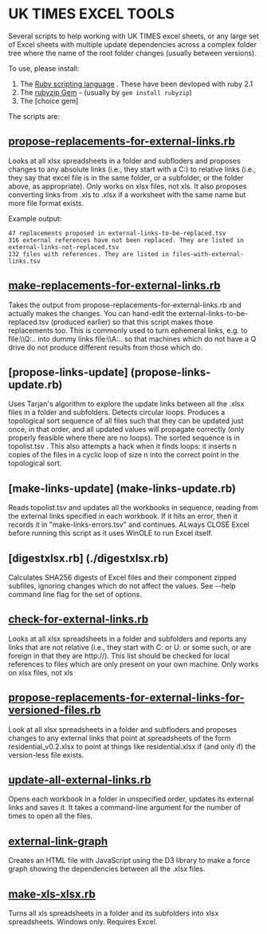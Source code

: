 # UK TIMES EXCEL TOOLS

Several scripts to help working with UK TIMES excel sheets, or any large set of Excel sheets with multiple update dependencies across a complex folder tree where the name of the root folder changes (usually between versions).

To use, please install:

1. The [Ruby scripting language](www.ruby-lang.org) . These have been devloped with ruby 2.1
2. The [rubyzip Gem](http://rubyzip.sourceforge.net) - (usually by `gem install rubyzip`)
3. The [choice gem]

The scripts are:

## [propose-replacements-for-external-links.rb](propose-replacements-for-external-links.rb) 

Looks at all xlsx spreadsheets in a folder and subfloders and proposes changes to any absolute links (i.e., they start with a C:) to relative links (i.e., they say that excel file is in the same folder, or a subfolder, or the folder above, as appropriate). Only works on xlsx files, not xls. It also proposes converting links from .xls to .xlsx if a worksheet with the same name but more file format exists.

Example output:

    47 replacements proposed in external-links-to-be-replaced.tsv
    316 external references have not been replaced. They are listed in external-links-not-replaced.tsv
    132 files with references. They are listed in files-with-external-links.tsv

## [make-replacements-for-external-links.rb](make-replacements-for-external-links.rb) 

Takes the output from propose-replacements-for-external-links.rb and actually makes the changes. You can hand-edit the  external-links-to-be-replaced.tsv (produced earlier) so that this script makes those replacements too. This is commonly used to turn ephemeral links, e.g. to file:\\\Q:\.. into dummy links file:\\\A:\.. so that machines which do not have a Q drive do not produce different results from those which do.

## [propose-links-update] (propose-links-update.rb) 

Uses Tarjan's algorithm to explore the update links between all the .xlsx files in a folder and subfolders. Detects circular loops. Produces a topological sort sequence of all files such that they can be updated just once, in that order, and all updated values will propagate correctly (only properly feasible where there are no loops). The sorted sequence is in topolist.tsv . This also attempts a hack when it finds loops: it inserts n copies of the files in a cyclic loop of size n into the correct point in the topological sort.

## [make-links-update] (make-links-update.rb) 

Reads topolist.tsv and updates all the workbooks in sequence, reading from the external links specified in each workbook. If it hits an error, then it records it in "make-links-errors.tsv" and continues. ALways CLOSE Excel before running this script as it uses WinOLE to run Excel itself.

## [digestxlsx.rb] (./digestxlsx.rb) 

Calculates SHA256 digests of Excel files and their component zipped subfiles, ignoring changes which do not affect the values. See --help command line flag for the set of options.

## [check-for-external-links.rb](./check-for-external-links.rb) 

Looks at all xlsx spreadsheets in a folder and subfolders and reports any links that are not relative (i.e., they start with C: or U: or some such, or are foreign in that they are http://). This list should be checked for local references to files which are only present on your own machine. Only works on xlsx files, not xls

## [propose-replacements-for-external-links-for-versioned-files.rb](propose-replacements-for-external-links-for-versioned-files.rb) 

Look at all xlsx spreadsheets in a folder and subfloders and proposes changes to any external links that point at spreadsheets of the form residential_v0.2.xlsx to point at things like residential.xlsx if (and only if) the version-less file exists.

## [update-all-external-links.rb](update-all-external-links.rb) 

Opens each workbook in a folder in unspecified order, updates its external links and saves it. It takes a command-line argument for the number of times to open all the files.

## [external-link-graph](external-link-graph.rb)

Creates an HTML file with JavaScript using the D3 library to make a force graph showing the dependencies between all the .xlsx files.

## [make-xls-xlsx.rb](./make-xls-xlsx.rb) 

Turns all xls spreadsheets in a folder and its subfolders into xlsx spreadsheets. Windows only. Requires Excel.


